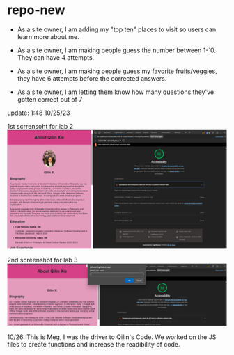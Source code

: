 # repo-new
- As a site owner, I am adding my "top ten" places to visit so users can learn more about me. 

- As a site owner, I am making people guess the number between 1-`0. They can have 4 attempts.  

- As a site owner, I am making people guess my favorite fruits/veggies, they have 6 attempts before the corrected answers.  

- As a site owner, I am letting them know how many questions they've gotten correct out of 7 

update: 1:48 10/25/23


1st scrrensoht for lab 2
![Alt text](image.png)

2nd screenshot for lab 3
![Alt text](image-1.png)

10/26. This is Meg, I was the driver to Qilin's Code. We worked on the JS files to create functions and increase the readibility of code.